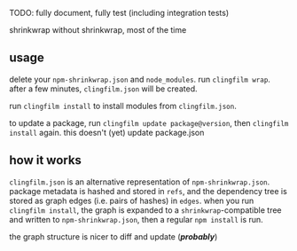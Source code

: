 TODO: fully document, fully test (including integration tests)

shrinkwrap without shrinkwrap, most of the time

usage
------

delete your `npm-shrinkwrap.json` and `node_modules`. run `clingfilm wrap`. after a few minutes, `clingfilm.json` will be created.

run `clingfilm install` to install modules from `clingfilm.json`.

to update a package, run `clingfilm update package@version`, then `clingfilm install` again. this doesn't (yet) update package.json

how it works
----------------

`clingfilm.json` is an alternative representation of `npm-shrinkwrap.json`. package metadata is hashed and stored in `refs`, and the dependency tree is stored as graph edges (i.e. pairs of hashes) in `edges`. when you run `clingfilm install`, the graph is expanded to a `shrinkwrap`-compatible tree and written to `npm-shrinkwrap.json`, then a regular `npm install` is run.

the graph structure is nicer to diff and update (***probably***)
